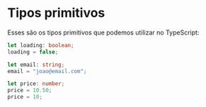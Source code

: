 # Tipos primitivos

Esses são os tipos primitivos que podemos utilizar no TypeScript:

```typescript
let loading: boolean;
loading = false;

let email: string;
email = "joao@email.com";

let price: number;
price = 10.50;
price = 10;
```
